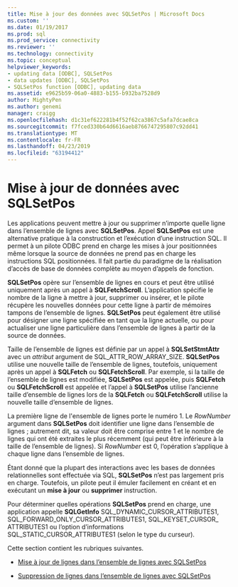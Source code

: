 ```yaml
---
title: Mise à jour des données avec SQLSetPos | Microsoft Docs
ms.custom: ''
ms.date: 01/19/2017
ms.prod: sql
ms.prod_service: connectivity
ms.reviewer: ''
ms.technology: connectivity
ms.topic: conceptual
helpviewer_keywords:
- updating data [ODBC], SQLSetPos
- data updates [ODBC], SQLSetPos
- SQLSetPos function [ODBC], updating data
ms.assetid: e9625b59-06a0-4883-b155-b932ba7528d9
author: MightyPen
ms.author: genemi
manager: craigg
ms.openlocfilehash: d1c31ef622281b4f52f62ca3867c5afa7dcae8ca
ms.sourcegitcommit: f7fced330b64d6616aeb8766747295807c92dd41
ms.translationtype: MT
ms.contentlocale: fr-FR
ms.lasthandoff: 04/23/2019
ms.locfileid: "63194412"
---
```

# <a name="updating-data-with-sqlsetpos"></a>Mise à jour de données avec SQLSetPos
Les applications peuvent mettre à jour ou supprimer n’importe quelle ligne dans l’ensemble de lignes avec **SQLSetPos**. Appel **SQLSetPos** est une alternative pratique à la construction et l’exécution d’une instruction SQL. Il permet à un pilote ODBC prend en charge les mises à jour positionnées même lorsque la source de données ne prend pas en charge les instructions SQL positionnées. Il fait partie du paradigme de la réalisation d’accès de base de données complète au moyen d’appels de fonction.  
  
 **SQLSetPos** opère sur l’ensemble de lignes en cours et peut être utilisé uniquement après un appel à **SQLFetchScroll**. L’application spécifie le nombre de la ligne à mettre à jour, supprimer ou insérer, et le pilote récupère les nouvelles données pour cette ligne à partir de mémoires tampons de l’ensemble de lignes. **SQLSetPos** peut également être utilisé pour désigner une ligne spécifiée en tant que la ligne actuelle, ou pour actualiser une ligne particulière dans l’ensemble de lignes à partir de la source de données.  
  
 Taille de l’ensemble de lignes est définie par un appel à **SQLSetStmtAttr** avec un *attribut* argument de SQL_ATTR_ROW_ARRAY_SIZE. **SQLSetPos** utilise une nouvelle taille de l’ensemble de lignes, toutefois, uniquement après un appel à **SQLFetch** ou **SQLFetchScroll**. Par exemple, si la taille de l’ensemble de lignes est modifiée, **SQLSetPos** est appelée, puis **SQLFetch** ou **SQLFetchScroll** est appelée et l’appel à **SQLSetPos** utilise l’ancienne taille d’ensemble de lignes lors de la **SQLFetch** ou **SQLFetchScroll** utilise la nouvelle taille d’ensemble de lignes.  
  
 La première ligne de l'ensemble de lignes porte le numéro 1. Le *RowNumber* argument dans **SQLSetPos** doit identifier une ligne dans l’ensemble de lignes ; autrement dit, sa valeur doit être comprise entre 1 et le nombre de lignes qui ont été extraites le plus récemment (qui peut être inférieure à la taille de l’ensemble de lignes). Si *RowNumber* est 0, l’opération s’applique à chaque ligne dans l’ensemble de lignes.  
  
 Étant donné que la plupart des interactions avec les bases de données relationnelles sont effectuée via SQL, **SQLSetPos** n’est pas largement pris en charge. Toutefois, un pilote peut il émuler facilement en créant et en exécutant un **mise à jour** ou **supprimer** instruction.  
  
 Pour déterminer quelles opérations **SQLSetPos** prend en charge, une application appelle **SQLGetInfo** SQL_DYNAMIC_CURSOR_ATTRIBUTES1, SQL_FORWARD_ONLY_CURSOR_ATTRIBUTES1, SQL_KEYSET_CURSOR_ ATTRIBUTES1 ou l’option d’informations SQL_STATIC_CURSOR_ATTRIBUTES1 (selon le type du curseur).  
  
 Cette section contient les rubriques suivantes.  
  
-   [Mise à jour de lignes dans l’ensemble de lignes avec SQLSetPos](../../../odbc/reference/develop-app/updating-rows-in-the-rowset-with-sqlsetpos.md)  
  
-   [Suppression de lignes dans l’ensemble de lignes avec SQLSetPos](../../../odbc/reference/develop-app/deleting-rows-in-the-rowset-with-sqlsetpos.md)

